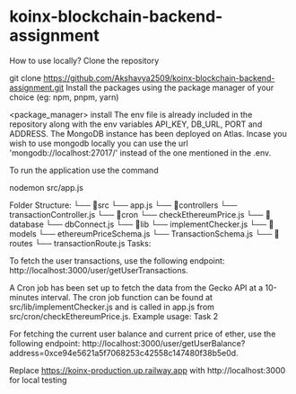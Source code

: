 # koinx-blockchain-backend-assignment

How to use locally?
Clone the repository

git clone https://github.com/Akshavya2509/koinx-blockchain-backend-assignment.git
Install the packages using the package manager of your choice (eg: npm, pnpm, yarn)

<package_manager> install
The env file is already included in the repository along with the env variables API_KEY, DB_URL, PORT and ADDRESS. The MongoDB instance has been deployed on Atlas. Incase you wish to use mongodb locally you can use the url 'mongodb://localhost:27017/' instead of the one mentioned in the .env.

To run the application use the command

nodemon src/app.js

Folder Structure:
└── 📁src
    └── app.js 
    └── 📁controllers
        └── transactionController.js
    └── 📁cron
        └── checkEthereumPrice.js
    └── 📁database
        └── dbConnect.js
    └── 📁lib
        └── implementChecker.js
    └── 📁models
        └── ethereumPriceSchema.js
        └── TransactionSchema.js
    └── 📁routes
        └── transactionRoute.js
Tasks:


To fetch the user transactions, use the following endpoint: http://localhost:3000/user/getUserTransactions.

A Cron job has been set up to fetch the data from the Gecko API at a 10-minutes interval. The cron job function can be found at src/lib/implementChecker.js and is called in app.js from src/cron/checkEthereumPrice.js.
Example usage: Task 2

For fetching the current user balance and current price of ether, use the following endpoint: http://localhost:3000/user/getUserBalance?address=0xce94e5621a5f7068253c42558c147480f38b5e0d.

Replace https://koinx-production.up.railway.app with http://localhost:3000 for local testing
